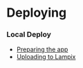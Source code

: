 # Deploying

### Local Deploy

* [Preparing the app](./application-structure.md)
* [Uploading to Lampix](./local-upload.md)
